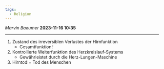 ```yaml
---
tags:
  - Religion
---
```

*Marvin Baeumer* **2023-11-16 10:35**

---
1. Zustand des irreversiblen Verlustes der Hirnfunktion
	- Gesamtfunktion!
2. Kontrollierte Weiterfunktion des Herzkreislauf-Systems
	- Gewährleistet durch die Herz-Lungen-Maschine
3. Hirntod = Tod des Menschen
